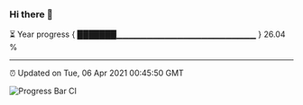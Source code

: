 ### Hi there 👋

⏳ Year progress { ███████▁▁▁▁▁▁▁▁▁▁▁▁▁▁▁▁▁▁▁▁▁▁▁ } 26.04 %

---

⏰ Updated on Tue, 06 Apr 2021 00:45:50 GMT

![Progress Bar CI](https://github.com/liununu/liununu/workflows/Progress%20Bar%20CI/badge.svg)
